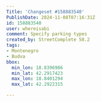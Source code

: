 ```yaml
---
Title: 'Changeset #158883540'
PublishDate: 2024-11-08T07:16:31Z
id: 158883540
user: whereisabi
comment: Specify parking types
created_by: StreetComplete 58.2
tags:
- Montenegro
- Budva
bbox:
  min_lon: 18.8396986
  min_lat: 42.2917423
  max_lon: 18.8401294
  max_lat: 42.2922315

---
```

